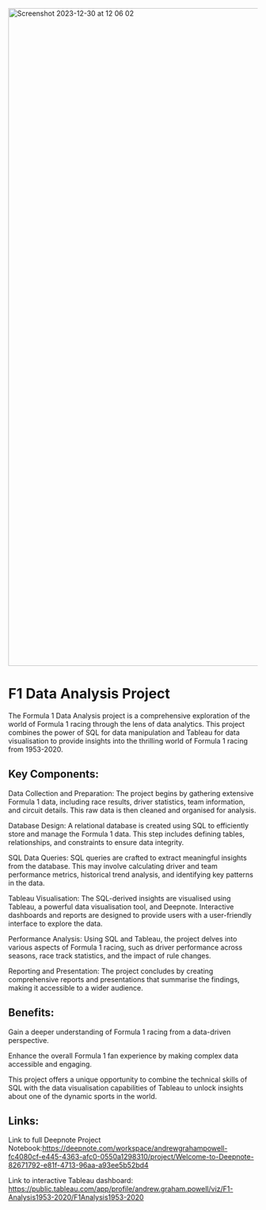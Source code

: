 <img width="1329" alt="Screenshot 2023-12-30 at 12 06 02" src="https://github.com/andrewgrahampowell/f1-data-analysis/assets/98211756/37f73cd5-8d2e-41c7-af2d-13e7bee6f097">

# F1 Data Analysis Project

The Formula 1 Data Analysis project is a comprehensive exploration of the world of Formula 1 racing through the lens of data analytics. This project combines the power of SQL for data manipulation and Tableau for data visualisation to provide insights into the thrilling world of Formula 1 racing from 1953-2020.

## Key Components:

Data Collection and Preparation: The project begins by gathering extensive Formula 1 data, including race results, driver statistics, team information, and circuit details. This raw data is then cleaned and organised for analysis.

Database Design: A relational database is created using SQL to efficiently store and manage the Formula 1 data. This step includes defining tables, relationships, and constraints to ensure data integrity.

SQL Data Queries: SQL queries are crafted to extract meaningful insights from the database. This may involve calculating driver and team performance metrics, historical trend analysis, and identifying key patterns in the data.

Tableau Visualisation: The SQL-derived insights are visualised using Tableau, a powerful data visualisation tool, and Deepnote. Interactive dashboards and reports are designed to provide users with a user-friendly interface to explore the data.

Performance Analysis: Using SQL and Tableau, the project delves into various aspects of Formula 1 racing, such as driver performance across seasons, race track statistics, and the impact of rule changes.

Reporting and Presentation: The project concludes by creating comprehensive reports and presentations that summarise the findings, making it accessible to a wider audience.

## Benefits:

Gain a deeper understanding of Formula 1 racing from a data-driven perspective.

Enhance the overall Formula 1 fan experience by making complex data accessible and engaging.

This project offers a unique opportunity to combine the technical skills of SQL with the data visualisation capabilities of Tableau to unlock insights about one of the dynamic sports in the world.

## Links:

Link to full Deepnote Project Notebook:https://deepnote.com/workspace/andrewgrahampowell-fc4080cf-e445-4363-afc0-0550a1298310/project/Welcome-to-Deepnote-82671792-e81f-4713-96aa-a93ee5b52bd4

Link to interactive Tableau dashboard: https://public.tableau.com/app/profile/andrew.graham.powell/viz/F1-Analysis1953-2020/F1Analysis1953-2020
